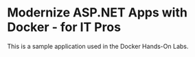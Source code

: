 # Modernize ASP.NET Apps with Docker - for IT Pros

This is a sample application used in the Docker Hands-On Labs.
